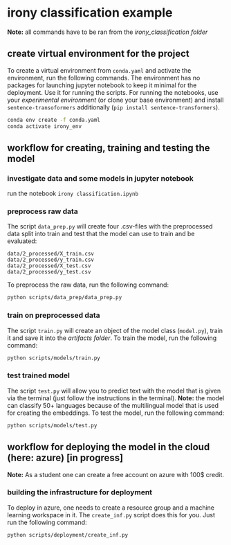 # irony classification example

**Note:** all commands have to be ran from the *irony_classification folder*

## create virtual environment for the project

To create a virtual environment from `conda.yaml` and activate the environment, run the following commands. The environment has no packages for launching jupyter notebook to keep it minimal for the deployment. Use it for running the scripts. For running the notebooks, use your *experimental environment* (or clone your base environment) and install `sentence-transoformers` additionally (`pip install sentence-transformers`).

```sh
conda env create -f conda.yaml
conda activate irony_env
```

## workflow for creating, training and testing the model

### investigate data and some models in jupyter notebook

run the notebook `irony classification.ipynb`

### preprocess raw data

The script `data_prep.py` will create four .csv-files with the preprocessed data split into train and test that the model can use to train and be evaluated:

```
data/2_processed/X_train.csv
data/2_processed/y_train.csv
data/2_processed/X_test.csv
data/2_processed/y_test.csv
```

To preprocess the raw data, run the following command:

```sh
python scripts/data_prep/data_prep.py
```

### train on preprocessed data

The script `train.py` will create an object of the model class (`model.py`), train it and save it into the *artifacts folder*. To train the model, run the following command:

```sh
python scripts/models/train.py
```

### test trained model

The script `test.py` will allow you to predict text with the model that is given via the terminal (just follow the instructions in the terminal). **Note:** the model can classify 50+ languages because of the multilingual model that is used for creating the embeddings. To test the model, run the following command:

```sh
python scripts/models/test.py
```

## workflow for deploying the model in the cloud (here: azure) [in progress]

**Note:** As a student one can create a free account on azure with 100$ credit.

### building the infrastructure for deployment

To deploy in azure, one needs to create a resource group and a machine learning workspace in it. The `create_inf.py` script does this for you. Just run the following command:

```sh
python scripts/deployment/create_inf.py
```
